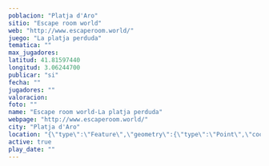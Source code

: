 ```yaml
---
poblacion: "Platja d'Aro"
sitio: "Escape room world"
web: "http://www.escaperoom.world/"
juego: "La platja perduda"
tematica: ""
max_jugadores: 
latitud: 41.81597440
longitud: 3.06244700
publicar: "si"
fecha: ""
jugadores: ""
valoracion: 
foto: ""
name: "Escape room world-La platja perduda"
webpage: "http://www.escaperoom.world/"
city: "Platja d'Aro"
location: "{\"type\":\"Feature\",\"geometry\":{\"type\":\"Point\",\"coordinates\":[\"41,81597440\",\"3,06244700\"]}}"
active: true
play_date: ""
---
```

